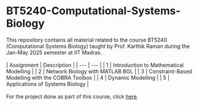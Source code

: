 # BT5240-Computational-Systems-Biology
This repository contains all material related to the course BT5240 (Computational Systems Biology) taught by Prof. Karthik Raman during the Jan-May 2025 semester at IIT Madras.
<br/>
<br/>
| Assignment | Description |
| --- | --- |
| 1 | Introduction to Mathematical Modelling | 
| 2 | Network Biology with MATLAB BGL | 
| 3 | Constraint-Based Modelling with the COBRA Toolbox | 
| 4 | Dynamic Modelling |
| 5 | Applications of Systems Biology | 
<br/>
<br/>
For the project done as part of this course, click [here](https://github.com/rao-anirudh/gut-microbiome-dynamics).
